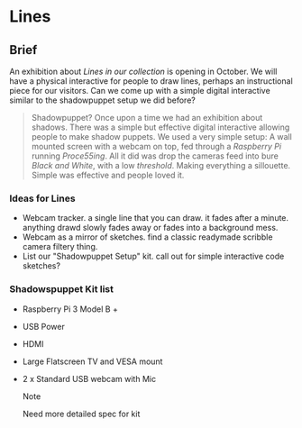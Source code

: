 # Lines

## Brief

An exhibition about *Lines in our collection* is opening in October. We will have a physical interactive for people to draw lines, perhaps an instructional piece for our visitors. Can we come up with a simple digital interactive similar to the shadowpuppet setup we did before? 

> Shadowpuppet? Once upon a time we had an exhibition about shadows. There was a simple but effective digital interactive allowing people to make shadow puppets. We used a very simple setup: A wall mounted screen with a webcam on top, fed through a *Raspberry Pi* running *Proce55ing*. All it did was drop the cameras feed into bure *Black and White*, with a low *threshold*. Making everything a sillouette. Simple was effective and people loved it.

### Ideas for Lines

- Webcam tracker. a single line that you can draw. it fades after a minute. anything drawd slowly fades away or fades into a background mess.
- Webcam as a mirror of sketches. find a classic readymade scribble camera filtery thing.
- List our "Shadowpuppet Setup" kit. call out for simple interactive code sketches?

### Shadowspuppet Kit list

- Raspberry Pi 3 Model B +
- USB Power
- HDMI
- Large Flatscreen TV and VESA mount
- 2 x Standard USB webcam with Mic

  > [!NOTE]
  > Need more detailed spec for kit
